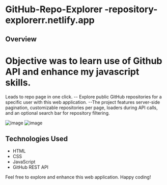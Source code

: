 # GitHub-Repo-Explorer -repository-explorerr.netlify.app

## Overview
# Objective was to learn use of Github API and enhance my javascript skills. 
Leads to repo page in one click. -- 
Explore public GitHub repositories for a specific user with this web application. 
--The project features server-side pagination, customizable repositories per page, loaders during API calls, and an optional search bar for repository filtering.

![image](https://github.com/user-attachments/assets/ee817079-2a23-4364-a8dd-a862e92bab16)
![image](https://github.com/user-attachments/assets/d30b75c3-21a6-49f1-bb6b-1a54250afcdc)

## Technologies Used

- HTML
- CSS
- JavaScript
- GitHub REST API



Feel free to explore and enhance this web application. Happy coding!
